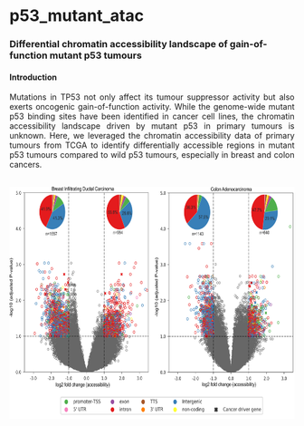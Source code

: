 # p53_mutant_atac
<h3>Differential chromatin accessibility landscape of gain-of-function mutant p53 tumours</h3>
<h4>Introduction</h4>
 <p align="justify" >Mutations in TP53 not only affect its tumour suppressor activity but also exerts oncogenic gain-of-function activity. While the genome-wide mutant p53 binding sites have been identified in cancer cell lines, the chromatin accessibility landscape driven by mutant p53 in primary tumours is unknown. Here, we leveraged the chromatin accessibility data of primary tumours from TCGA to identify differentially accessible regions in mutant p53 tumours compared to wild p53 tumours, especially in breast and colon cancers.</p>

<br>
<img src="https://github.com/onkoslab/p53_mutant_atac/blob/main/figure_readme.png" alt="alt text" width="700" height="410">
